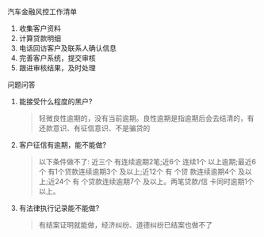 汽车金融风控工作清单

1. 收集客户资料
2. 计算贷款明细
3. 电话回访客户及联系人确认信息
4. 完善客户系统，提交审核
5. 跟进审核结果，及时处理





问题问答

1. 能接受什么程度的黑户? 
   > 轻微良性逾期的，没有当前逾期。良性逾期是指逾期后会去结清的，有还款意识、有征信意识、不是骗贷的 
2. 客户征信有逾期，能不能做?
   > 以下条件做不了: 近三个 有连续逾期2笔;近6个 连续1个 以上逾期;最近6个 有1个贷款连续逾期3个 及以上;近12个 有 个贷 
   > 款连续逾期4个 及以上;近24个 有 个贷款连续逾期7个 及以上。两笔贷款/信 卡同时逾期1个 以上。 
3. 有法律执行记录能不能做? 
   > 有结案证明就能做，经济纠纷、道德纠纷已结案也做不了 
